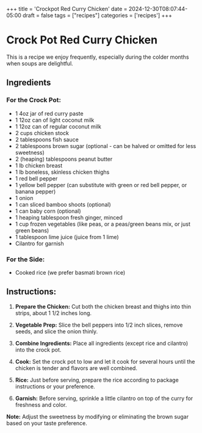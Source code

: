 +++
title = 'Crockpot Red Curry Chicken'
date = 2024-12-30T08:07:44-05:00
draft = false
tags = ["recipes"]
categories = ['recipes']
+++

# Crock Pot Red Curry Chicken

This is a recipe we enjoy frequently, especially during the colder months when soups are delightful.

## Ingredients

### For the Crock Pot:

- 1 4oz jar of red curry paste
- 1 12oz can of light coconut milk
- 1 12oz can of regular coconut milk
- 2 cups chicken stock
- 2 tablespoons fish sauce
- 2 tablespoons brown sugar (optional - can be halved or omitted for less sweetness)
- 2 (heaping) tablespoons peanut butter
- 1 lb chicken breast
- 1 lb boneless, skinless chicken thighs
- 1 red bell pepper
- 1 yellow bell pepper (can substitute with green or red bell pepper, or banana pepper)
- 1 onion
- 1 can sliced bamboo shoots (optional)
- 1 can baby corn (optional)
- 1 heaping tablespoon fresh ginger, minced
- 1 cup frozen vegetables (like peas, or a peas/green beans mix, or just green beans)
- 1 tablespoon lime juice (juice from 1 lime)
- Cilantro for garnish

### For the Side:

- Cooked rice (we prefer basmati brown rice)

## Instructions:

1. **Prepare the Chicken:** Cut both the chicken breast and thighs into thin strips, about 1 1/2 inches long.

2. **Vegetable Prep:** Slice the bell peppers into 1/2 inch slices, remove seeds, and slice the onion thinly.

3. **Combine Ingredients:** Place all ingredients (except rice and cilantro) into the crock pot.

4. **Cook:** Set the crock pot to low and let it cook for several hours until the chicken is tender and flavors are well combined.

5. **Rice:** Just before serving, prepare the rice according to package instructions or your preference.

6. **Garnish:** Before serving, sprinkle a little cilantro on top of the curry for freshness and color.

**Note:** Adjust the sweetness by modifying or eliminating the brown sugar based on your taste preference.
